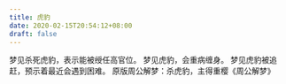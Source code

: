 ```yaml
---
title: 虎豹
date: 2020-02-15T20:54:12+08:00
draft: false
---
```


梦见杀死虎豹，表示能被绶任高官位。
梦见虎豹，会重病缠身。
梦见虎豹被追赶，预示着最近会遇到困难。
原版周公解梦：杀虎豹，主得重樱《周公解梦》